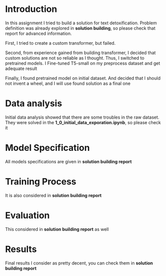 # Introduction
In this assignment I tried to build a solution for text detoxification.
Problem definition was already explored in **solution building**, so please
check that report for advanced information.

First, I tried to create a custom transformer, but failed.

Second, from experience gained from building transformer, I 
decided that custom solutions are not so reliable as I thought.
Thus, I switched to pretrained models. I Fine-tuned T5-small
on my preprocess dataset and get adequate result

Finally, I found pretrained model on initial dataset. And decided
that I should not invent a wheel, and I will use found solution as a
final one
# Data analysis
Initial data analysis showed that there are some troubles in the
raw dataset. They were solved in the **1_0_initial_data_exporation.ipynb**,
so please check it
# Model Specification
All models specifications are given in **solution building report**
# Training Process
It is also considered in **solution building report**
# Evaluation
This considered in **solution building report** as well
# Results
Final results I consider as pretty decent, you can check them in 
**solution building report**